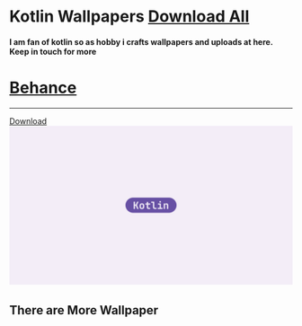 # Kotlin Wallpapers [Download All](https://github.com/rajumark/kotlinwallpaper/archive/refs/heads/main.zip)

#### I am fan of kotlin so as hobby i crafts wallpapers and uploads at here. Keep in touch for more

# [Behance](https://www.behance.net/rajushingadia)
***
[Download](https://github.com/rajumark/kotlinwallpaper/blob/main/w1.png)
![Wallpaper](https://github.com/rajumark/kotlinwallpaper/blob/main/w1.png)

## There are More Wallpaper